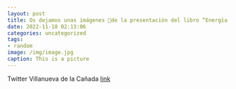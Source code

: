 ```yaml
---
layout: post
title: Os dejamos unas imágenes 📸de la presentación del libro “Energía, política y Derecho Internacional”, de nuestro vecino, Jesús Edu...
date: 2022-11-18 02:13:06
categories: uncategorized
tags:
- random
image: /img/image.jpg
caption: This is a picture
---
```

Twitter Villanueva de la Cañada [link](https://twitter.com/AytoVDLCanada/status/1593328441310461952)
